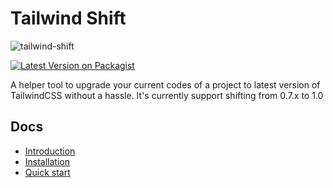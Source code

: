 # Tailwind Shift

![tailwind-shift](https://i.imgur.com/Ldx09d8.png)

[![Latest Version on Packagist](https://img.shields.io/packagist/v/awssat/tailwind-shift.svg?style=flat-square)](https://packagist.org/packages/awssat/tailwind-shift)

A helper tool to upgrade your current codes of a project to latest version of TailwindCSS without a hassle.
It's currently support shifting from 0.7.x to 1.0

## Docs

-   [Introduction](docs/1_introduction.md)
-   [Installation](docs/2_installation.md)
-   [Quick start](docs/3_quick-start.md)
